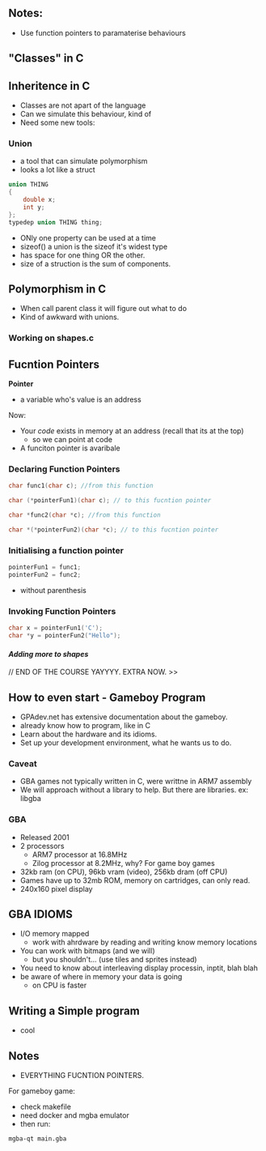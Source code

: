 ## Notes:
- Use function pointers to paramaterise behaviours


## "Classes" in C

## Inheritence in C
- Classes are not apart of the language
- Can we simulate this behaviour, kind of
- Need some new tools:

### Union
- a tool that can simulate polymorphism
- looks a lot like a struct

```c
union THING
{
    double x;
    int y;
};
typedep union THING thing;
```

- ONly one property can be used at a time
- sizeof() a union is the sizeof it's widest type
- has space for one thing OR the other.
- size of a struction is the sum of components.

## Polymorphism in C
- When call parent class it will figure out what to do
- Kind of awkward with unions.

### Working on shapes.c 


## Fucntion Pointers
**Pointer**
- a variable who's value is an address

Now:
- Your *code* exists in memory at an address (recall that its at the top)
    - so we can point at code
- A funciton pointer is avaribale

### Declaring Function Pointers

```c
char func1(char c); //from this function

char (*pointerFun1)(char c); // to this fucntion pointer
```

```c
char *func2(char *c); //from this function

char *(*pointerFun2)(char *c); // to this fucntion pointer
```

### Initialising a function pointer

```c
pointerFun1 = func1;
pointerFun2 = func2;
```

- without parenthesis

### Invoking Function Pointers

```c
char x = pointerFun1('C');
char *y = pointerFun2("Hello");
```

#### *Adding more to shapes*

// END OF THE COURSE YAYYYY. EXTRA NOW. >>

## How to even start - Gameboy Program
- GPAdev.net has extensive documentation about the gameboy.
- already know how to program, like in C
- Learn about the hardware and its idioms.
- Set up your development environment, what he wants us to do.

### Caveat
- GBA games not typically written in C, were writtne in ARM7 assembly
- We will approach without a library to help. But there are libraries. ex: libgba

### GBA
- Released 2001
- 2 processors
    - ARM7 processor at 16.8MHz
    - Zilog processor at 8.2MHz, why? For game boy games
- 32kb ram (on CPU), 96kb vram (video), 256kb dram (off CPU)
- Games have up to 32mb ROM, memory on cartridges, can only read.
- 240x160 pixel display 

## GBA IDIOMS
- I/O memory mapped
    - work with ahrdware by reading and writing know memory locations
- You can work with bitmaps (and we will)
    - but you shouldn't... (use tiles and sprites instead)
- You need to know about interleaving display processin, inptit, blah blah
- be aware of where in memory your data is going
    - on CPU is faster

## Writing a Simple program
- cool

## Notes
- EVERYTHING FUCNTION POINTERS.

For gameboy game:
- check makefile
- need docker and mgba emulator
- then run:

```bash
mgba-qt main.gba
```


